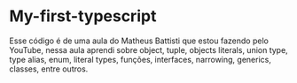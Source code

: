 # My-first-typescript
Esse código é de uma aula do Matheus Battisti que estou fazendo pelo YouTube, nessa aula aprendi sobre object, tuple, objects literals, union type, type alias, enum, literal types, funções, interfaces, narrowing, generics, classes, entre outros. 
